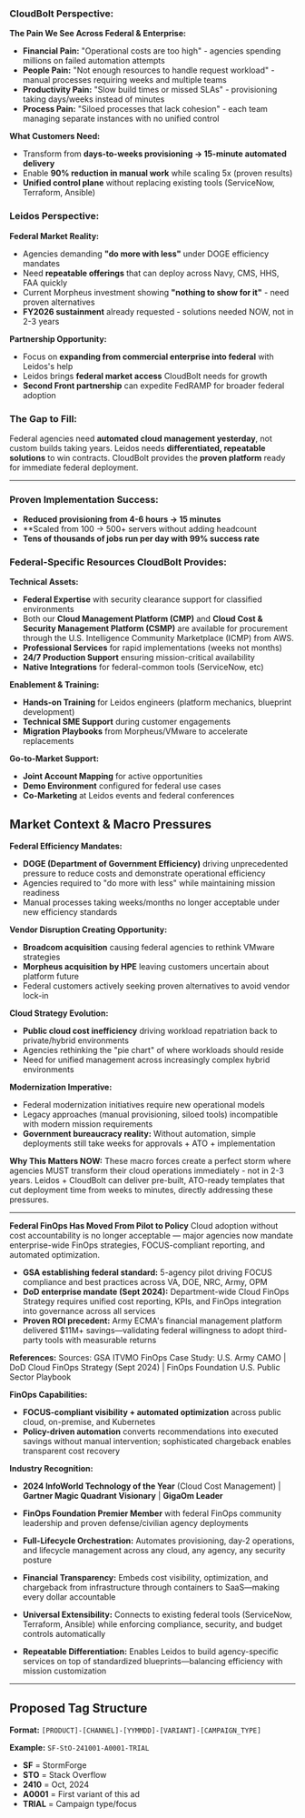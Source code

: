 ### **CloudBolt Perspective:**

**The Pain We See Across Federal & Enterprise:**

- **Financial Pain:** "Operational costs are too high" - agencies spending millions on failed automation attempts
- **People Pain:** "Not enough resources to handle request workload" - manual processes requiring weeks and multiple teams
- **Productivity Pain:** "Slow build times or missed SLAs" - provisioning taking days/weeks instead of minutes
- **Process Pain:** "Siloed processes that lack cohesion" - each team managing separate instances with no unified control

**What Customers Need:**
- Transform from **days-to-weeks provisioning → 15-minute automated delivery**
- Enable **90% reduction in manual work** while scaling 5x (proven results)
- **Unified control plane** without replacing existing tools (ServiceNow, Terraform, Ansible)

### **Leidos Perspective:**

**Federal Market Reality:**
- Agencies demanding **"do more with less"** under DOGE efficiency mandates
- Need **repeatable offerings** that can deploy across Navy, CMS, HHS, FAA quickly
- Current Morpheus investment showing **"nothing to show for it"** - need proven alternatives
- **FY2026 sustainment** already requested - solutions needed NOW, not in 2-3 years

**Partnership Opportunity:**
- Focus on **expanding from commercial enterprise into federal** with Leidos's help
- Leidos brings **federal market access** CloudBolt needs for growth
- **Second Front partnership** can expedite FedRAMP for broader federal adoption

### **The Gap to Fill:**

Federal agencies need **automated cloud management yesterday**, not custom builds taking years. Leidos needs **differentiated, repeatable solutions** to win contracts. CloudBolt provides the **proven platform** ready for immediate federal deployment.

---

### **Proven Implementation Success:**
- **Reduced provisioning from 4-6 hours → 15 minutes**
- **Scaled from 100 → 500+ servers without adding headcount
- **Tens of thousands of jobs run per day with 99% success rate**

### **Federal-Specific Resources CloudBolt Provides:**

**Technical Assets:**
- **Federal Expertise** with security clearance support for classified environments
- Both our **Cloud Management Platform (CMP)** and **Cloud Cost & Security Management Platform (CSMP)** are available for procurement through the U.S. Intelligence Community Marketplace (ICMP) from AWS.
- **Professional Services** for rapid implementations (weeks not months)
- **24/7 Production Support** ensuring mission-critical availability
- **Native Integrations** for federal-common tools (ServiceNow, etc)

**Enablement & Training:**
- **Hands-on Training** for Leidos engineers (platform mechanics, blueprint development)
- **Technical SME Support** during customer engagements
- **Migration Playbooks** from Morpheus/VMware to accelerate replacements

**Go-to-Market Support:**
- **Joint Account Mapping** for active opportunities
- **Demo Environment** configured for federal use cases
- **Co-Marketing** at Leidos events and federal conferences


## **Market Context & Macro Pressures**

**Federal Efficiency Mandates:**

- **DOGE (Department of Government Efficiency)** driving unprecedented pressure to reduce costs and demonstrate operational efficiency
- Agencies required to "do more with less" while maintaining mission readiness
- Manual processes taking weeks/months no longer acceptable under new efficiency standards

**Vendor Disruption Creating Opportunity:**

- **Broadcom acquisition** causing federal agencies to rethink VMware strategies
- **Morpheus acquisition by HPE** leaving customers uncertain about platform future
- Federal customers actively seeking proven alternatives to avoid vendor lock-in

**Cloud Strategy Evolution:**

- **Public cloud cost inefficiency** driving workload repatriation back to private/hybrid environments
- Agencies rethinking the "pie chart" of where workloads should reside
- Need for unified management across increasingly complex hybrid environments

**Modernization Imperative:**

- Federal modernization initiatives require new operational models
- Legacy approaches (manual provisioning, siloed tools) incompatible with modern mission requirements
- **Government bureaucracy reality:** Without automation, simple deployments still take weeks for approvals + ATO + implementation

**Why This Matters NOW:** These macro forces create a perfect storm where agencies MUST transform their cloud operations immediately - not in 2-3 years. Leidos + CloudBolt can deliver pre-built, ATO-ready templates that cut deployment time from weeks to minutes, directly addressing these pressures.


---

**Federal FinOps Has Moved From Pilot to Policy**
Cloud adoption without cost accountability is no longer acceptable — major agencies now mandate enterprise-wide FinOps strategies, FOCUS-compliant reporting, and automated optimization.

- **GSA establishing federal standard:** 5-agency pilot driving FOCUS compliance and best practices across VA, DOE, NRC, Army, OPM
- **DoD enterprise mandate (Sept 2024):** Department-wide Cloud FinOps Strategy requires unified cost reporting, KPIs, and FinOps integration into governance across all services
- **Proven ROI precedent:** Army ECMA's financial management platform delivered $11M+ savings—validating federal willingness to adopt third-party tools with measurable returns

**References:** Sources: GSA ITVMO FinOps Case Study: U.S. Army CAMO | DoD Cloud FinOps Strategy (Sept 2024) | FinOps Foundation U.S. Public Sector Playbook


**FinOps Capabilities:**
- **FOCUS-compliant visibility + automated optimization** across public cloud, on-premise, and Kubernetes
- **Policy-driven automation** converts recommendations into executed savings without manual intervention; sophisticated chargeback enables transparent cost recovery

**Industry Recognition:**
- **2024 InfoWorld Technology of the Year** (Cloud Cost Management) | **Gartner Magic Quadrant Visionary** | **GigaOm Leader**
- **FinOps Foundation Premier Member** with federal FinOps community leadership and proven defense/civilian agency deployments



- **Full-Lifecycle Orchestration:** Automates provisioning, day-2 operations, and lifecycle management across any cloud, any agency, any security posture
- **Financial Transparency:** Embeds cost visibility, optimization, and chargeback from infrastructure through containers to SaaS—making every dollar accountable
- **Universal Extensibility:** Connects to existing federal tools (ServiceNow, Terraform, Ansible) while enforcing compliance, security, and budget controls automatically
- **Repeatable Differentiation:** Enables Leidos to build agency-specific services on top of standardized blueprints—balancing efficiency with mission customization



---



## Proposed Tag Structure

**Format:** `[PRODUCT]-[CHANNEL]-[YYMMDD]-[VARIANT]-[CAMPAIGN_TYPE]`

**Example:** `SF-StO-241001-A0001-TRIAL`

- **SF** = StormForge
- **STO** = Stack Overflow
- **2410** = Oct, 2024
- **A0001** = First variant of this ad
- **TRIAL** = Campaign type/focus


